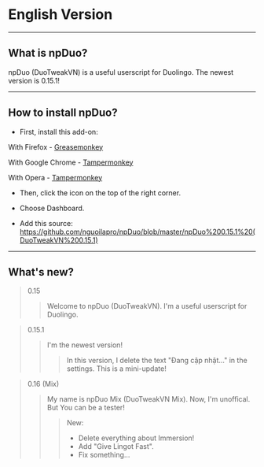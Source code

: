 # English Version

______________________

## What is npDuo?
npDuo (DuoTweakVN) is a useful userscript for Duolingo. The newest version is 0.15.1!
_____________________________________
## How to install npDuo?
+ First, install this add-on:

With Firefox - [Greasemonkey](https://addons.mozilla.org/ru/firefox/addon/greasemonkey/)

With Google Chrome - [Tampermonkey](https://chrome.google.com/webstore/detail/tampermonkey/dhdgffkkebhmkfjojejmpbldmpobfkfo)

With Opera - [Tampermonkey](https://addons.opera.com/ru/extensions/details/tampermonkey-beta/)

+ Then, click the icon on the top of the right corner.

+ Choose Dashboard.

+ Add this source: https://github.com/nguoilapro/npDuo/blob/master/npDuo%200.15.1%20(DuoTweakVN%200.15.1)

____________________________

## What's new?

> 0.15
>> Welcome to npDuo (DuoTweakVN). I'm a useful userscript for Duolingo.

> 0.15.1
>> I'm the newest version! 
>>> In this version, I delete the text "Đang cập nhật..." in the settings. This is a mini-update!

> 0.16 (Mix)
>> My name is npDuo Mix (DuoTweakVN Mix). Now, I'm unoffical. But You can be a tester!
>>> New:
>>> + Delete everything about Immersion!
>>> + Add "Give Lingot Fast".
>>> + Fix something...
